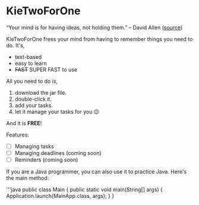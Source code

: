 # KieTwoForOne

“Your mind is for having ideas, not holding them.” – David Allen ([source](https://www.zen-tools.net/getting-things-done.html))

KieTwoForOne frees your mind from having to remember things you need to do. It's,

- text-based
- easy to learn
- ~~FAST~~ SUPER FAST to use

All you need to do is,

1. download the jar file.
2. double-click it.
3. add your tasks.
4. let it manage your tasks for you 😉

And it is **FREE**!

Features:
- [ ] Managing tasks
- [ ] Managing deadlines (coming soon)
- [ ] Reminders (coming soon) 

If you are a Java programmer, you can also use it to practice Java. Here's the main method:

'''java
public class Main {
    public static void main(String[] args) {
        Application.launch(MainApp.class, args);
    }
}



